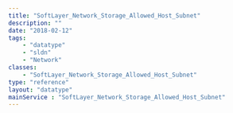 ```yaml
---
title: "SoftLayer_Network_Storage_Allowed_Host_Subnet"
description: ""
date: "2018-02-12"
tags:
    - "datatype"
    - "sldn"
    - "Network"
classes:
    - "SoftLayer_Network_Storage_Allowed_Host_Subnet"
type: "reference"
layout: "datatype"
mainService : "SoftLayer_Network_Storage_Allowed_Host_Subnet"
---
```

